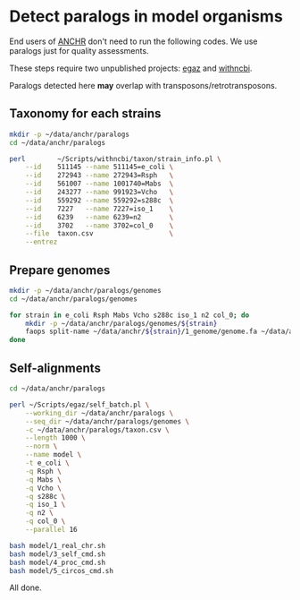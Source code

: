 # Detect paralogs in model organisms

End users of [ANCHR](https://github.com/wang-q/App-Anchr) don't need to run the following codes. We
use paralogs just for quality assessments.

These steps require two unpublished projects: [egaz](https://github.com/wang-q/egaz) and
[withncbi](https://github.com/wang-q/withncbi).

Paralogs detected here **may** overlap with transposons/retrotransposons.

## Taxonomy for each strains

```bash
mkdir -p ~/data/anchr/paralogs
cd ~/data/anchr/paralogs

perl        ~/Scripts/withncbi/taxon/strain_info.pl \
    --id    511145 --name 511145=e_coli \
    --id    272943 --name 272943=Rsph   \
    --id    561007 --name 1001740=Mabs  \
    --id    243277 --name 991923=Vcho   \
    --id    559292 --name 559292=s288c  \
    --id    7227   --name 7227=iso_1    \
    --id    6239   --name 6239=n2       \
    --id    3702   --name 3702=col_0    \
    --file  taxon.csv                   \
    --entrez
```

## Prepare genomes

```bash
mkdir -p ~/data/anchr/paralogs/genomes
cd ~/data/anchr/paralogs/genomes

for strain in e_coli Rsph Mabs Vcho s288c iso_1 n2 col_0; do
    mkdir -p ~/data/anchr/paralogs/genomes/${strain}
    faops split-name ~/data/anchr/${strain}/1_genome/genome.fa ~/data/anchr/paralogs/genomes/${strain}
done
```

## Self-alignments

```bash
cd ~/data/anchr/paralogs

perl ~/Scripts/egaz/self_batch.pl \
    --working_dir ~/data/anchr/paralogs \
    --seq_dir ~/data/anchr/paralogs/genomes \
    -c ~/data/anchr/paralogs/taxon.csv \
    --length 1000 \
    --norm \
    --name model \
    -t e_coli \
    -q Rsph \
    -q Mabs \
    -q Vcho \
    -q s288c \
    -q iso_1 \
    -q n2 \
    -q col_0 \
    --parallel 16

bash model/1_real_chr.sh
bash model/3_self_cmd.sh
bash model/4_proc_cmd.sh
bash model/5_circos_cmd.sh
```

All done.
